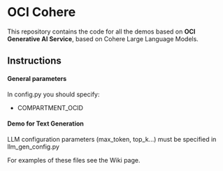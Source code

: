 # OCI Cohere
This repository contains the code for all the demos based on **OCI Generative AI Service**, based on Cohere Large Language Models.

## Instructions

#### General parameters
In config.py you should specify:
* COMPARTMENT_OCID

#### Demo for Text Generation
LLM configuration parameters (max_token, top_k...) must be specified in llm_gen_config.py

For examples of these files see the Wiki page.


